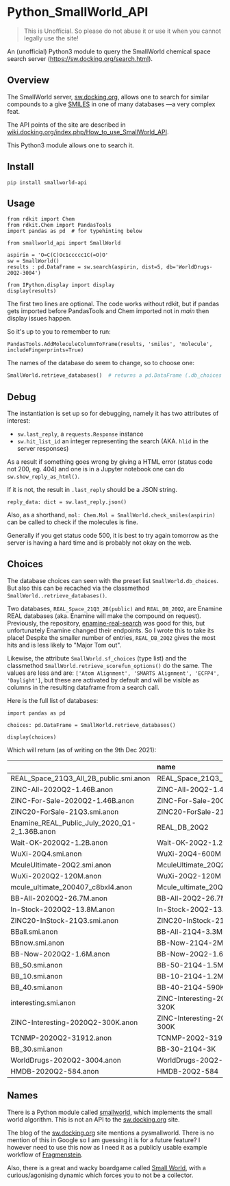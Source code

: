 # Python_SmallWorld_API
> This is Unofficial. So please do not abuse it or use it when you cannot legally use the site!

An (unofficial) Python3 module to query the SmallWorld chemical space search server (https://sw.docking.org/search.html).

## Overview

The SmallWorld server, [sw.docking.org](https://sw.docking.org/search.html), allows one to search for similar compounds to
a give [SMILES](https://en.wikipedia.org/wiki/Simplified_molecular-input_line-entry_system)
in one of many databases —a very complex feat.

The API points of the site are described in
[wiki.docking.org/index.php/How_to_use_SmallWorld_API](https://wiki.docking.org/index.php/How_to_use_SmallWorld_API).

This Python3 module allows one to search it.

## Install

    pip install smallworld-api

## Usage

```jupyterpython
from rdkit import Chem
from rdkit.Chem import PandasTools
import pandas as pd  # for typehinting below

from smallworld_api import SmallWorld

aspirin = 'O=C(C)Oc1ccccc1C(=O)O'
sw = SmallWorld()
results : pd.DataFrame = sw.search(aspirin, dist=5, db='WorldDrugs-20Q2-3004')

from IPython.display import display
display(results)
```

The first two lines are optional. The code works without rdkit, but if pandas gets imported before PandasTools and Chem
imported not in _main_ then display issues happen.

So it's up to you to remember to run:

```jupyterpython
PandasTools.AddMoleculeColumnToFrame(results, 'smiles', 'molecule', includeFingerprints=True)
```

The names of the database do seem to change, so to choose one:

```python
SmallWorld.retrieve_databases()  # returns a pd.DataFrame (.db_choices gets updated too)
```

## Debug

The instantiation is set up so for debugging, namely it has two attributes of interest:

* `sw.last_reply`, a `requests.Response` instance
* `sw.hit_list_id` an integer representing the search (AKA. `hlid` in the server responses)

As a result if something goes wrong by giving a HTML error (status code not 200, eg. 404)
and one is in a Jupyter notebook one can do `sw.show_reply_as_html()`.

If it is not, the result in `.last_reply` should be a JSON string.

```python3
reply_data: dict = sw.last_reply.json()
```

Also, as a shorthand, `mol: Chem.Mol = SmallWorld.check_smiles(aspirin)`
can be called to check if the molecules is fine.

Generally if you get status code 500, it is best to try again tomorrow as the server is having a hard time and is
probably not okay on the web.

## Choices

The database choices can seen with the preset list `SmallWorld.db_choices`. But also this can be recached via the
classmethod `SmallWorld..retrieve_databases()`.

Two databases, `REAL_Space_21Q3_2B(public)` and `REAL_DB_20Q2`, are Enamine REAL databases
(aka. Enamine will make the compound on request).
Previously, the repository, [enamine-real-search](https://github.com/xchem/enamine-real-search) was
good for this, but unfortunately Enamine changed their endpoints. So I wrote this to take its place!
Despite the smaller number of entries, `REAL_DB_20Q2` gives the most hits and is less likely to "Major Tom out".

Likewise, the attribute `SmallWorld.sf_choices` (type list) and 
the classmethod `SmallWorld.retrieve_scorefun_options()` do the same.
The values are less and are: `['Atom Alignment', 'SMARTS Alignment', 'ECFP4', 'Daylight']`, but these
are activated by default and will be visible as columns in the resulting dataframe from a search call.

Here is the full list of databases:

```jupyterpython
import pandas as pd

choices: pd.DataFrame = SmallWorld.retrieve_databases()

display(choices)
```
Which will return (as of writing on the 9th Dec 2021):

|                                               | name                       |   numEntries |   numMapped |   numUnmapped |   numSkipped | status    |
|:----------------------------------------------|:---------------------------|-------------:|------------:|--------------:|-------------:|:----------|
| REAL_Space_21Q3_All_2B_public.smi.anon        | REAL_Space_21Q3_2B(public) |   1950356098 |  1935062471 |      15293627 |            0 | Available |
| ZINC-All-2020Q2-1.46B.anon                    | ZINC-All-20Q2-1.46B        |   1468554638 |  1467030947 |       1523691 |          231 | Available |
| ZINC-For-Sale-2020Q2-1.46B.anon               | ZINC-For-Sale-20Q2-1.46B   |   1464949146 |  1463519428 |       1429718 |           22 | Available |
| ZINC20-ForSale-21Q3.smi.anon                  | ZINC20-ForSale-21Q3-1.4B   |   1479284919 |  1440784765 |      38500154 |           29 | Available |
| Enamine_REAL_Public_July_2020_Q1-2_1.36B.anon | REAL_DB_20Q2               |   1361198468 |  1350462346 |      10736122 |            0 | Available |
| Wait-OK-2020Q2-1.2B.anon                      | Wait-OK-20Q2-1.2B          |   1174063221 |  1172785190 |       1278031 |            1 | Available |
| WuXi-20Q4.smi.anon                            | WuXi-20Q4-600M             |   2353582875 |   600762581 |    1752820294 |          284 | Available |
| MculeUltimate-20Q2.smi.anon                   | MculeUltimate_20Q2_126M    |    126471523 |   126471523 |             0 |            0 | Available |
| WuXi-2020Q2-120M.anon                         | WuXi-20Q2-120M             |    339132361 |   120400570 |     218731791 |            0 | Available |
| mcule_ultimate_200407_c8bxI4.anon             | Mcule_ultimate_20Q2-126M   |    126471523 |    45589462 |      80882061 |            0 | Available |
| BB-All-2020Q2-26.7M.anon                      | BB-All-20Q2-26.7M          |     26787985 |    26707241 |         80744 |           16 | Available |
| In-Stock-2020Q2-13.8M.anon                    | In-Stock-20Q2-13.8M        |     13842485 |    13829086 |         13399 |            1 | Available |
| ZINC20-InStock-21Q3.smi.anon                  | ZINC20-InStock-21Q3-11M    |     11122445 |    11103910 |         18535 |            5 | Available |
| BBall.smi.anon                                | BB-All-21Q4-3.3M           |      3319960 |     3319705 |           255 |            6 | Available |
| BBnow.smi.anon                                | BB-Now-21Q4-2M             |      2076639 |     2076464 |           175 |            6 | Available |
| BB-Now-2020Q2-1.6M.anon                       | BB-Now-20Q2-1.6M           |      1649789 |     1649386 |           403 |            4 | Available |
| BB_50.smi.anon                                | BB-50-21Q4-1.5M            |      1483551 |     1483434 |           117 |            2 | Available |
| BB_10.smi.anon                                | BB-10-21Q4-1.2M            |      1243321 |     1243241 |            80 |            0 | Available |
| BB_40.smi.anon                                | BB-40-21Q4-590K            |       589959 |      589911 |            48 |            4 | Available |
| interesting.smi.anon                          | ZINC-Interesting-20Q2-320K |       320845 |      320773 |            72 |            1 | Available |
| ZINC-Interesting-2020Q2-300K.anon             | ZINC-Interesting-20Q2-300K |       307854 |      300765 |          7089 |            1 | Available |
| TCNMP-2020Q2-31912.anon                       | TCNMP-20Q2-31912           |        37438 |       31912 |          5526 |            0 | Available |
| BB_30.smi.anon                                | BB-30-21Q4-3K              |         3129 |        3119 |            10 |            0 | Available |
| WorldDrugs-2020Q2-3004.anon                   | WorldDrugs-20Q2-3004       |         3004 |        3003 |             1 |            0 | Available |
| HMDB-2020Q2-584.anon                          | HMDB-20Q2-584              |          585 |         584 |             1 |            0 | Available |

## Names

There is a Python module called [smallworld](https://github.com/benmaier/smallworld),
which implements the small world algorithm.
This is not an API to the [sw.docking.org](https://sw.docking.org/search.html) site.

The blog of the [sw.docking.org](https://sw.docking.org/search.html) site mentions a pysmallworld.
There is no mention of this in Google so I am guessing it is for a future feature?
I however need to use this now as 
I need it as a publicly usable example workflow of [Fragmenstein](https://github.com/matteoferla/Fragmenstein).

Also, there is a great and wacky boardgame called [Small World](https://boardgamegeek.com/boardgame/40692/small-world),
with a curious/agonising dynamic which forces you to not be a collector.






